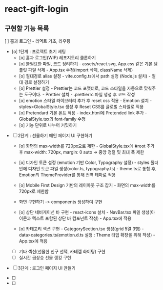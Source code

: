 # react-gift-login

## 구현할 기능 목록
[ ] 홈과 로그인 - 리엑트 기초, 라우팅
- [o] 1단계 : 프로젝트 초기 세팅
  - [o] 홈과 로그인(WIP) 레포지토리 클론하기
  - [o] 불필요한 파일, 코드 정리하기
        - assets/react.svg, App.css 같은 기본 템플릿 파일 삭제
        - App.tsx 수정(import 삭제, className 삭제)
  - [o] 절대경로 alias 설정
        - vite.config.ts에서 path 설정 (Node.js 설치)
        - 절대 경로 설정하기
  - [o] Prettier 설정
        - Prettier는 코드 포맷터로, 코드 스타일을 자동으로 맞춰주는 도구이다.
        - Prettier 설치
        - .prettierrc 파일 생성 후 코드 작성
  - [o] emotion 스타일 라이브러리 추가 후 reset css 적용
        - Emotion 설치
        - styles>GlobalStyle.tsx 생성 후 Reset CSS를 글로벌 스타일로 적용
  - [o] Pretendard 기본 폰트 적용
        - index.html에 Pretended link 추가
        - GlobalStyle.tsx의 font-family 수정
  - [o] 기능 단위로 나누어 커밋하기

- [ ] 2단계 : 선물하기 메인 페이지 UI 구현하기
    - [o] 화면의 max-width를 720px으로 제한
            - GlobalStyle.tsx에 #root 추가 후 max-width: 720px, margin: 0 auto → 중앙 정렬 및 최대 폭 제한
    - [o] 디자인 토큰 설정 (emotion 기반 Color, Typography 설정)
            - styles 폴더 안에 디자인 토큰 파일 생성(color.ts, typography.ts)
            - theme.ts로 통합 후, Emotion의 ThemeProvider를 통해 전역 테마로 적용
    - [o] Mobile First Design 기반의 레이아웃 구조 잡기
            - 화면의 max-width를  720px로 제한함
    
    - 화면 구현하기 -> components 생성하여 구현
    - [o] 상단 네비게이션 바 구현
            - react-icons 설치
            - NavBar.tsx 파일 생성(아이콘과 텍스트 포함된 상단 바 컴포넌트 작성)
            - App.tsx에 <NavBar/> 적용
    - [o] 카테고리 섹션 구현
            - CategorySection.tsx 생성(grid 5열 3행)
            - data>categories.ts(emotion.d.ts 설정 : Theme 타입 확장을 위해 작성)
            - App.tsx에 <CategorySection/> 적용
    - [ ] 기타 섹션(선물한 친구 선택, 카테캠 화이팅)  구현
    - [ ] 실시간 급상승 선물 랭킹 구현

- [ ] 3단계 : 로그인 페이지 UI 만들기

- [ ] 
- [ ] 